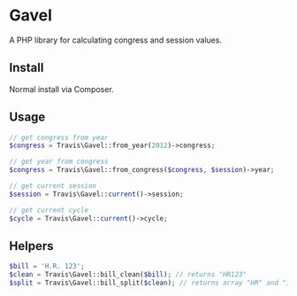 # Gavel

A PHP library for calculating congress and session values.

## Install

Normal install via Composer.

## Usage

```php
// get congress from year
$congress = Travis\Gavel::from_year(2012)->congress;

// get year from congress
$congress = Travis\Gavel::from_congress($congress, $session)->year;

// get current session
$session = Travis\Gavel::current()->session;

// get current cycle
$cycle = Travis\Gavel::current()->cycle;
```

## Helpers

```php
$bill = 'H.R. 123';
$clean = Travis\Gavel::bill_clean($bill); // returns "HR123"
$split = Travis\Gavel::bill_split($clean); // returns array "HR" and "123"
```
